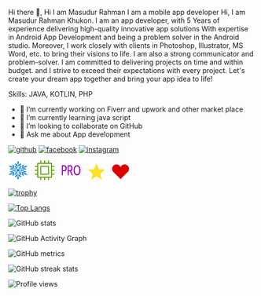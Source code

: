 

Hi there 👋, Hi I am Masudur Rahman
I am a mobile app developer
Hi, I am Masudur Rahman Khukon. I am an app developer, with 5 Years of experience delivering high-quality innovative app solutions With expertise in Android App Development and being a problem solver in the Android studio. Moreover, I work closely with clients in Photoshop, Illustrator, MS Word, etc. to bring their visions to life. I am also a strong communicator and problem-solver. I am committed to delivering projects on time and within budget. and I strive to exceed their expectations with every project. Let's create your dream app together and bring your app idea to life!

Skills: JAVA, KOTLIN, PHP

- 🔭 I’m currently working on Fiverr and upwork and other market place 
- 🌱 I’m currently learning java script 
- 👯 I’m looking to collaborate on GitHub 
- 💬 Ask me about App development 


[<img src='https://cdn.jsdelivr.net/npm/simple-icons@3.0.1/icons/github.svg' alt='github' height='40'>](https://github.com/khukondeveloper1)  [<img src='https://cdn.jsdelivr.net/npm/simple-icons@3.0.1/icons/facebook.svg' alt='facebook' height='40'>](https://www.facebook.com/https://www.facebook.com/developermasudur/)  [<img src='https://cdn.jsdelivr.net/npm/simple-icons@3.0.1/icons/instagram.svg' alt='instagram' height='40'>](https://www.instagram.com/https://www.instagram.com/khukon776//)  

<a href='https://archiveprogram.github.com/'><img src='https://raw.githubusercontent.com/acervenky/animated-github-badges/master/assets/acbadge.gif' width='40' height='40'></a> <a href='https://docs.github.com/en/developers'><img src='https://raw.githubusercontent.com/acervenky/animated-github-badges/master/assets/devbadge.gif' width='40' height='40'></a> <a href='https://github.com/pricing'><img src='https://raw.githubusercontent.com/acervenky/animated-github-badges/master/assets/pro.gif' width='40' height='40'></a> <a href='https://stars.github.com/'><img src='https://raw.githubusercontent.com/acervenky/animated-github-badges/master/assets/starbadge.gif' width='35' height='35'></a> <a href='https://docs.github.com/en/github/supporting-the-open-source-community-with-github-sponsors'><img src='https://raw.githubusercontent.com/acervenky/animated-github-badges/master/assets/sponsorbadge.gif' width='35' height='35'></a> 

[![trophy](https://github-profile-trophy.vercel.app/?username=khukondeveloper1)](https://github.com/ryo-ma/github-profile-trophy)

[![Top Langs](https://github-readme-stats.vercel.app/api/top-langs/?username=khukondeveloper1)](https://github.com/anuraghazra/github-readme-stats)

![GitHub stats](https://github-readme-stats.vercel.app/api?username=khukondeveloper1&show_icons=true&count_private=true)  

![GitHub Activity Graph](https://activity-graph.herokuapp.com/graph?username=khukondeveloper1)  

![GitHub metrics](https://metrics.lecoq.io/khukondeveloper1)  

![GitHub streak stats](https://streak-stats.demolab.com/?user=khukondeveloper1)  

![Profile views](https://gpvc.arturio.dev/khukondeveloper1)  
